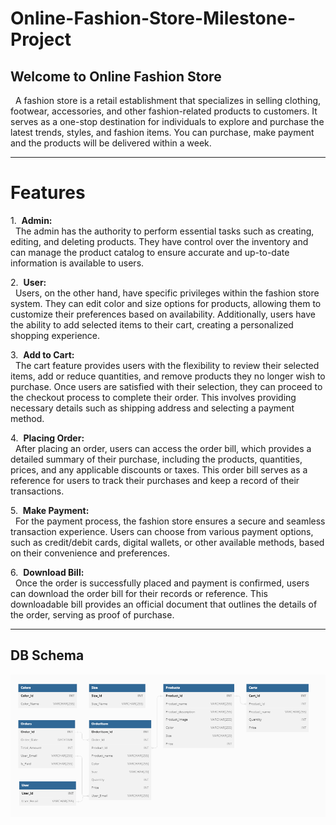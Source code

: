 # Online-Fashion-Store-Milestone-Project

Welcome to Online Fashion Store
---------------------------
&nbsp; A fashion store is a retail establishment that specializes in selling clothing, footwear, accessories, and other fashion-related products to customers.
It serves as a one-stop destination for individuals to explore and purchase the latest trends, styles, and fashion items.
You can purchase, make payment and the products will be delivered within a week.


----------------------------
# Features

1.&nbsp; **Admin:**
<br>
 &nbsp;&nbsp;The admin has the authority to perform essential tasks such as creating, editing, and deleting products. They have control over the inventory and can manage the product catalog to ensure accurate and up-to-date information is available to users.
 <br>
 
2.&nbsp; **User:**
<br>
 &nbsp;&nbsp;Users, on the other hand, have specific privileges within the fashion store system. They can edit color and size options for products, allowing them to customize their preferences based on availability. Additionally, users have the ability to add selected items to their cart, creating a personalized shopping experience.
 <br>
 
3.&nbsp; **Add to Cart:**
<br>
 &nbsp;&nbsp;The cart feature provides users with the flexibility to review their selected items, add or reduce quantities, and remove products they no longer wish to purchase. Once users are satisfied with their selection, they can proceed to the checkout process to complete their order. This involves providing necessary details such as shipping address and selecting a payment method.
 <br>

4.&nbsp; **Placing Order:**
<br>
 &nbsp;&nbsp;After placing an order, users can access the order bill, which provides a detailed summary of their purchase, including the products, quantities, prices, and any applicable discounts or taxes. This order bill serves as a reference for users to track their purchases and keep a record of their transactions.
 <br>

 5.&nbsp; **Make Payment:**
<br>
 &nbsp;&nbsp;For the payment process, the fashion store ensures a secure and seamless transaction experience. Users can choose from various payment options, such as credit/debit cards, digital wallets, or other available methods, based on their convenience and preferences.
 <br>

6.&nbsp; **Download Bill:**
<br>
 &nbsp;&nbsp;Once the order is successfully placed and payment is confirmed, users can download the order bill for their records or reference. This downloadable bill provides an official document that outlines the details of the order, serving as proof of purchase.
 <br>

 ------------------------------------
 DB Schema
 ------------
 ![Image](/DB/DBDesign.png)
